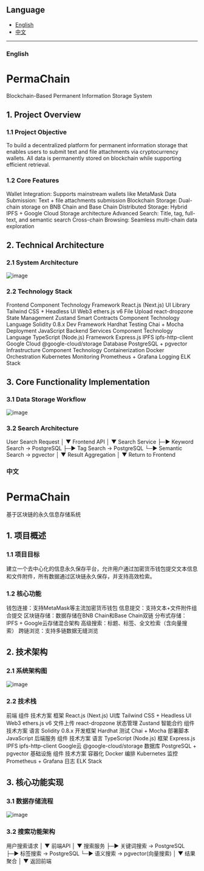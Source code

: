 ## Language

- [English](#english)
- [中文](#中文)

---

### English


# PermaChain
Blockchain-Based Permanent Information Storage System


## 1. Project Overview
### 1.1 Project Objective
To build a decentralized platform for permanent information storage that enables users to submit text and file attachments via cryptocurrency wallets. All data is permanently stored on blockchain while supporting efficient retrieval.

### 1.2 Core Features
Wallet Integration: Supports mainstream wallets like MetaMask
Data Submission: Text + file attachments submission
Blockchain Storage: Dual-chain storage on BNB Chain and Base Chain
Distributed Storage: Hybrid IPFS + Google Cloud Storage architecture
Advanced Search: Title, tag, full-text, and semantic search
Cross-chain Browsing: Seamless multi-chain data exploration

## 2. Technical Architecture
### 2.1 System Architecture
![image](https://github.com/user-attachments/assets/1d60071d-3685-410f-b5e5-f151bb7d90fc)

### 2.2 Technology Stack
Frontend
Component	Technology
Framework	React.js (Next.js)
UI Library	Tailwind CSS + Headless UI
Web3	ethers.js v6
File Upload	react-dropzone
State Management	Zustand
Smart Contracts
Component	Technology
Language	Solidity 0.8.x
Dev Framework	Hardhat
Testing	Chai + Mocha
Deployment	JavaScript
Backend Services
Component	Technology
Language	TypeScript (Node.js)
Framework	Express.js
IPFS	ipfs-http-client
Google Cloud	@google-cloud/storage
Database	PostgreSQL + pgvector
Infrastructure
Component	Technology
Containerization	Docker
Orchestration	Kubernetes
Monitoring	Prometheus + Grafana
Logging	ELK Stack

## 3. Core Functionality Implementation
### 3.1 Data Storage Workflow
![image](https://github.com/user-attachments/assets/40d00b81-94a7-421c-b82a-f46ecbe1529a)
### 3.2 Search Architecture
User Search Request
    │
    ▼
 Frontend API
    │
    ▼
 Search Service
    ├─▶ Keyword Search → PostgreSQL
    ├─▶ Tag Search → PostgreSQL
    └─▶ Semantic Search → pgvector
            │
            ▼
        Result Aggregation
            │
            ▼
        Return to Frontend



### 中文


# PermaChain
基于区块链的永久信息存储系统


## 1. 项目概述
### 1.1 项目目标
建立一个去中心化的信息永久保存平台，允许用户通过加密货币钱包提交文本信息和文件附件，所有数据通过区块链永久保存，并支持高效检索。
### 1.2 核心功能
钱包连接：支持MetaMask等主流加密货币钱包
信息提交：支持文本+文件附件组合提交
区块链存储：数据存储在BNB Chain和Base Chain双链
分布式存储：IPFS + Google云存储混合架构
高级搜索：标题、标签、全文检索（含向量搜索）
跨链浏览：支持多链数据无缝浏览

## 2. 技术架构
### 2.1 系统架构图
![image](https://github.com/user-attachments/assets/6920396e-140e-48d2-97a5-7ae2a566fe7b)

### 2.2 技术栈
前端
组件	技术方案
框架	React.js (Next.js)
UI库	Tailwind CSS + Headless UI
Web3	ethers.js v6
文件上传	react-dropzone
状态管理	Zustand
智能合约
组件	技术方案
语言	Solidity 0.8.x
开发框架	Hardhat
测试	Chai + Mocha
部署脚本	JavaScript
后端服务
组件	技术方案
语言	TypeScript (Node.js)
框架	Express.js
IPFS	ipfs-http-client
Google云	@google-cloud/storage
数据库	PostgreSQL + pgvector
基础设施
组件	技术方案
容器化	Docker
编排	Kubernetes
监控	Prometheus + Grafana
日志	ELK Stack

## 3. 核心功能实现
### 3.1 数据存储流程
![image](https://github.com/user-attachments/assets/c4b93e81-2328-4ad5-b0d6-88512071277d)
### 3.2 搜索功能架构
用户搜索请求
    │
    ▼
 前端API
    │
    ▼
 搜索服务
    ├─▶ 关键词搜索 → PostgreSQL
    ├─▶ 标签搜索 → PostgreSQL
    └─▶ 语义搜索 → pgvector(向量搜索)
            │
            ▼
       结果聚合
            │
            ▼
       返回前端


